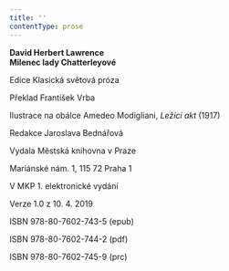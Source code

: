 ```yaml
---
title: ''
contentType: prose
---
```


**David Herbert Lawrence  
Milenec lady Chatterleyové**

  

Edice Klasická světová próza

  

Překlad František Vrba

  

Ilustrace na obálce Amedeo Modigliani, _Ležící akt_ (1917)

  

Redakce Jaroslava Bednářová

  

Vydala Městská knihovna v Praze

  

Mariánské nám. 1, 115 72 Praha 1

  

V MKP 1. elektronické vydání

  

Verze 1.0 z 10. 4. 2019

  

ISBN 978-80-7602-743-5 (epub)

  

ISBN 978-80-7602-744-2 (pdf)

  

ISBN 978-80-7602-745-9 (prc)
